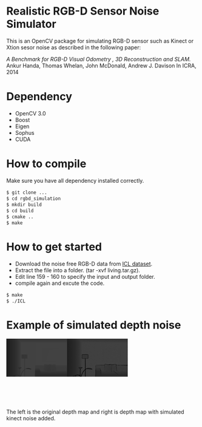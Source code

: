 # Realistic RGB-D Sensor Noise Simulator

This is an OpenCV package for simulating RGB-D sensor such as Kinect or Xtion sesor noise as described in the following paper:


*A Benchmark for RGB-D Visual Odometry , 3D Reconstruction and SLAM.*
Ankur Handa, Thomas Whelan, John McDonald, Andrew J. Davison 
In ICRA, 2014

# Dependency

* OpenCV 3.0
* Boost
* Eigen
* Sophus
* CUDA

# How to compile

Make sure you have all dependency installed correctly. 

```
$ git clone ...
$ cd rgbd_simulation
$ mkdir build
$ cd build
$ cmake ..
$ make 
```

# How to get started

* Download the noise free RGB-D data from [ICL dataset](https://www.doc.ic.ac.uk/~ahanda/VaFRIC/iclnuim.html).
* Extract the file into a folder. (tar -xvf living.tar.gz).  
* Edit line 159 - 160 to specify the input and output folder.
* compile again and excute the code.

```
$ make
$ ./ICL
```

# Example of simulated depth noise

<img src="readme_images/comparison.png" align="left" width="320" ><br><br><br><br><br><br><br><br><br><br>

The left is the original depth map and right is depth map with simulated kinect noise added.